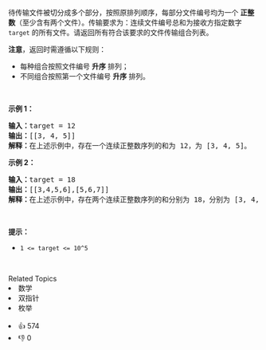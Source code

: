 <p>待传输文件被切分成多个部分，按照原排列顺序，每部分文件编号均为一个 <strong>正整数</strong>（至少含有两个文件）。传输要求为：连续文件编号总和为接收方指定数字 <code>target</code> 的所有文件。请返回所有符合该要求的文件传输组合列表。</p>

<p><strong>注意</strong>，返回时需遵循以下规则：</p>

<ul> 
 <li>每种组合按照文件编号 <strong>升序</strong> 排列；</li> 
 <li>不同组合按照第一个文件编号 <strong>升序</strong> 排列。</li> 
</ul>

<p>&nbsp;</p>

<p><strong>示例 1：</strong></p>

<pre>
<strong>输入：</strong>target = 12
<strong>输出：</strong>[[3, 4, 5]]
<strong>解释：</strong>在上述示例中，存在一个连续正整数序列的和为 12，为 [3, 4, 5]。
</pre>

<p><strong>示例 2：</strong></p>

<pre>
<strong>输入：</strong>target = 18
<strong>输出：</strong>[[3,4,5,6],[5,6,7]]
<strong>解释：</strong>在上述示例中，存在两个连续正整数序列的和分别为 18，分别为 [3, 4, 5, 6] 和 [5, 6, 7]。
</pre>

<p>&nbsp;</p>

<p><b>提示：</b></p>

<ul> 
 <li><code>1 &lt;= target &lt;= 10^5</code></li> 
</ul>

<p>&nbsp;</p>

<div><div>Related Topics</div><div><li>数学</li><li>双指针</li><li>枚举</li></div></div><br><div><li>👍 574</li><li>👎 0</li></div>